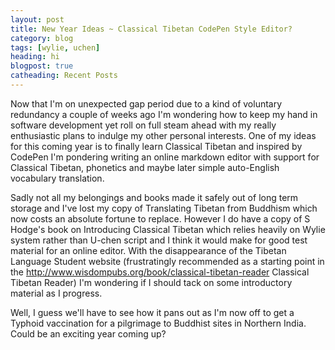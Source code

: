 ```yaml
---
layout: post
title: New Year Ideas ~ Classical Tibetan CodePen Style Editor?
category: blog
tags: [wylie, uchen]
heading: hi
blogpost: true
catheading: Recent Posts
---
```


Now that I'm on unexpected gap period due to a kind of voluntary redundancy a couple of weeks ago I'm wondering how to keep my hand in software development yet roll on full steam ahead with my really enthusiastic plans to indulge my other personal interests. One of my ideas for this coming year is to finally learn Classical Tibetan and inspired by CodePen I'm pondering writing an online markdown editor with support for Classical Tibetan, phonetics and maybe later simple auto-English vocabulary translation. 

Sadly not all my belongings and books made it safely out of long term storage and I've lost my copy of Translating Tibetan from Buddhism which now costs an absolute fortune to replace. However I do have a copy of S Hodge's book on Introducing Classical Tibetan which relies heavily on Wylie system rather than U-chen script and I think it would make for good test material for an online editor. With the disappearance of the Tibetan Language Student website (frustratingly recommended as a starting point in the http://www.wisdompubs.org/book/classical-tibetan-reader Classical Tibetan Reader) I'm wondering if I should tack on some introductory material as I progress. 

Well, I guess we'll have to see how it pans out as I'm now off to get a Typhoid vaccination for a pilgrimage to Buddhist sites in Northern India. Could be an exciting year coming up?